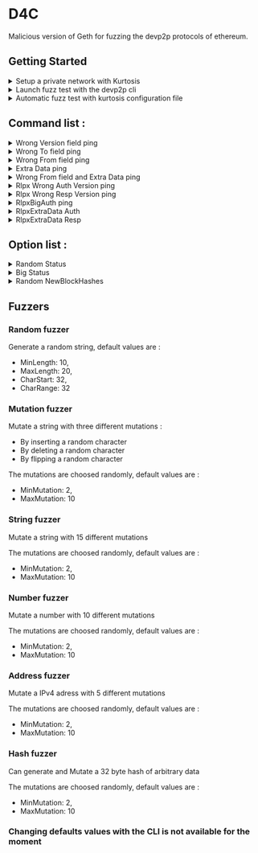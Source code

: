 # D4C

Malicious version of Geth for fuzzing the devp2p protocols of ethereum.


## Getting Started


<details>
  <summary>Setup a private network with Kurtosis</summary>
  </br>
  
To start fuzzing the ethereum network you will first need a private network. If you don't already have one, follow the instructions below.

First install kurtosis and docker by following the instructions on [kurtosis docs](https://docs.kurtosis.com/install/)

Once this is done, create a "network_params.json" configuration file.
Here's an example configuration file to launch a network with two nodes: Geth/lighthouse and Besu/lighthouse 

  ### network_params.json
  ```json
  {
    "participants": [
        {
            "el_type": "geth",
            "el_image": "ethereum/client-go:latest",
            "cl_type": "lighthouse",
            "cl_image": "sigp/lighthouse:latest",
            "count": 1
        },
        {
            "el_type": "besu",
            "el_image": "hyperledger/besu:develop",
            "cl_type": "lighthouse",
            "cl_image": "sigp/lighthouse:latest",
            "count": 1
        }
    ],
    "launch_additional_services": false
}
  ```
  

You can view all the options for the configuration file (useful if you want to choose or add other implementations or activate service/monitoring tools) here :

https://github.com/kurtosis-tech/eth2-package#configuration


Run the command : 

``` 
kurtosis run --enclave myTestnet github.com/kurtosis-tech/ethereum-package "$(cat ./network_params.json)"
```

You can replace "myTestnet" with the name of your choice and replace "./network_params.json" with the path and name of your configuration file.

After running the command and installation is done, your private network should be available and running in the background.

For more information and more commands check the [Kurtosis docs](https://docs.kurtosis.com/)

</details>



<details>
  <summary> Launch fuzz test with the devp2p cli</summary>
  
</br>

If you don't already have GO installed, go to [GO website](https://go.dev/doc/install) and follow the installation instructions.


- ### Build D4C on Linux and Mac

Start by cloning the repo and go to the root of the project and run the command :

```
make all
```

- ### Build D4C on Windows

Coming soon...

</br>

Once you have built the project you can now run fuzz tests by going to the root of the project and running devp2p binaries followed by the appropriate command:


```
./build/bin/devp2p 
```

You can find out more about the commands available to launch different fuzz tests, as well as the options, in the Command list section and explanations of the fuzzers in the Fuzzers section. 

</details> 
  

<details>
  <summary> Automatic fuzz test with kurtosis configuration file</summary>
  
</br>

If you don't already have GO installed, go to [GO website](https://go.dev/doc/install) and follow the installation instructions.


- ### Build D4C on Linux and Mac

Start by cloning the repo and go to the root of the project and run the command :

```
make all
```

then build the docker image with the command :
```
docker build . -t d4c:local

```

- ### Build D4C on Windows

Coming soon...

</br>

Once you have built the docker image you can now run fuzz tests by   specify the d4c image in the config and adding environment variables with the value "on" to the kurtosis config file like :
```
"el_type": "d4c:local"
"el_extra_env_vars": {
                "OPTION_NAME": "on",
            },
```

You can find out more about the environment variables available to launch different fuzz tests, in the Options list section and explanations of the fuzzers in the Fuzzers section. 

</details> 



## Command list :


<details>
  <summary>Wrong Version field ping</summary>
  </br>
  - Usage : Sends ping to a node with a wrong version field
  
  ```
  ./build/bin/devp2p discv4 wrong-version-ping <node> <fuzzer-name> <run> <string-to-mutate>
  ```
  Args information :
  
  - node : enode adress of the node you want to ping
  - fuzzer-name : name of the fuzzer you want to use
  - run : indicate the number of fuzz test you want to run
  - string-to-mutate : required if you want to use the mutation-fuzzer, enter the string that you want to mutate.
  
  Available fuzzers :
  - random-fuzzer
  - mutation-fuzzer
  - string-fuzzer
  
</details>

<details>
  <summary>Wrong To field ping</summary>
  </br>
  - Usage : Sends ping to a node with a wrong To field
  
  ```
  ./build/bin/devp2p discv4 wrong-to-ping <node> <fuzzer-name> <run> <string-to-mutate>
  ```
  Args information :
  
  - node : enode adress of the node you want to ping
  - fuzzer-name : name of the fuzzer you want to use
  - run : indicate the number of fuzz test you want to run
  - string-to-mutate : required if you want to use the mutation-fuzzer, enter the string that you want to mutate.
  
  Available fuzzers :
  - random-fuzzer
  - mutation-fuzzer
  - string-fuzzer
</details>


<details>
  <summary>Wrong From field ping</summary>
  </br>
  - Usage : Sends ping to a node with a wrong From field
  
  ```
  ./build/bin/devp2p discv4 wrong-from-ping <node> <fuzzer-name> <run> <string-to-mutate>
  ```
  Args information :
  
  - node : enode adress of the node you want to ping
  - fuzzer-name : name of the fuzzer you want to use
  - run : indicate the number of fuzz test you want to run
  - string-to-mutate : required if you want to use the mutation-fuzzer, enter the string that you want to mutate.
  
  Available fuzzers :
  - random-fuzzer
  - mutation-fuzzer
  - string-fuzzer
</details>

<details>
  <summary>Extra Data ping</summary>
  </br>
  - Usage : Sends ping to a node with fuzzed extra data
  
  ```
  ./build/bin/devp2p discv4 extra-data-ping <node> <fuzzer-name> <run> <string-to-mutate>
  ```
  Args information :
  
  - node : enode adress of the node you want to ping
  - fuzzer-name : name of the fuzzer you want to use
  - run : indicate the number of fuzz test you want to run
  - string-to-mutate : required if you want to use the mutation-fuzzer, enter the string that you want to mutate.
  
  Available fuzzers :
  - random-fuzzer
  - mutation-fuzzer
  - string-fuzzer
  
  Notes :
  - The command send two extra data fields by default, the choice of the number of additional fields will be added soon.
</details>

<details>
  <summary>Wrong From field and Extra Data ping</summary>
  </br>
  - Usage : Sends ping to a node with fuzzed extra data and a wrong From field
  
  ```
  ./build/bin/devp2p discv4 wrong-from-extra-data-ping <node> <fuzzer-name> <run> <string-to-mutate>
  ```
  Args information :
  
  - node : enode adress of the node you want to ping
  - fuzzer-name : name of the fuzzer you want to use
  - run : indicate the number of fuzz test you want to run
  - string-to-mutate : required if you want to use the mutation-fuzzer, enter the string that you want to mutate.
  
  Available fuzzers :
  - random-fuzzer
  - mutation-fuzzer
  - string-fuzzer
  
  Notes :
  - The command send two extra data fields by default, the choice of the number of additional fields will be added soon.
</details>

<details>
  <summary>Rlpx Wrong Auth Version ping</summary>
  </br>
  - Usage : Sends a rlpx ping to a node with a auth wrong version field
  
  ```
  ./build/bin/devp2p rlpx wrong-version-ping <node> <fuzzer-name> <run> <string-to-mutate>
  ```
  Args information :
  
  - node : enode adress of the node you want to ping
  - fuzzer-name : name of the fuzzer you want to use
  - run : indicate the number of fuzz test you want to run
  - string-to-mutate : required if you want to use the mutation-fuzzer, enter the string that you want to mutate.
  
  Available fuzzers :
  - random-fuzzer
  - mutation-fuzzer
  - string-fuzzer
  
</details>

<details>
  <summary>Rlpx Wrong Resp Version ping</summary>
  </br>
  - Usage : Sends a rlpx ping to a node with a resp wrong version field
  
  ```
  ./build/bin/devp2p rlpx wrong-resp-version-ping <node> <fuzzer-name> <run> <string-to-mutate>
  ```
  Args information :
  
  - node : enode adress of the node you want to ping
  - fuzzer-name : name of the fuzzer you want to use
  - run : indicate the number of fuzz test you want to run
  - string-to-mutate : required if you want to use the mutation-fuzzer, enter the string that you want to mutate.
  
  Available fuzzers :
  - random-fuzzer
  - mutation-fuzzer
  - string-fuzzer
  
</details>

<details>
  <summary>RlpxBigAuth ping</summary>
  </br>
  - Usage : ping node with a big auth version
  
  ```
  ./build/bin/devp2p rlpx big-auth-ping <node> <fuzzer-name> <run> <string-to-mutate>
  ```
  Args information :
  
  - node : enode adress of the node you want to ping
  - fuzzer-name : name of the fuzzer you want to use
  - run : indicate the number of fuzz test you want to run
  - string-to-mutate : required if you want to use the mutation-fuzzer, enter the string that you want to mutate.
  
  Available fuzzers :
  - random-fuzzer
  - mutation-fuzzer
  - string-fuzzer
  
</details>

<details>
  <summary>RlpxExtraData Auth</summary>
  </br>
  - Usage : ping node with extra data in auth-body
  
  ```
  ./build/bin/devp2p rlpx extra-data-ping <node> <fuzzer-name> <run> <string-to-mutate>
  ```
  Args information :
  
  - node : enode adress of the node you want to ping
  - fuzzer-name : name of the fuzzer you want to use
  - run : indicate the number of fuzz test you want to run
  - string-to-mutate : required if you want to use the mutation-fuzzer, enter the string that you want to mutate.
  
  Available fuzzers :
  - random-fuzzer
  - mutation-fuzzer
  - string-fuzzer
  
</details>

<details>
  <summary>RlpxExtraData Resp</summary>
  </br>
  - Usage : ping node with extra data in ack-body
  
  ```
  ./build/bin/devp2p rlpx extra-data-resp-ping <node> <fuzzer-name> <run> <string-to-mutate>
  ```
  Args information :
  
  - node : enode adress of the node you want to ping
  - fuzzer-name : name of the fuzzer you want to use
  - run : indicate the number of fuzz test you want to run
  - string-to-mutate : required if you want to use the mutation-fuzzer, enter the string that you want to mutate.
  
  Available fuzzers :
  - random-fuzzer
  - mutation-fuzzer
  - string-fuzzer
  
</details>


## Option list :
<details>
  <summary>Random Status</summary>
  </br>
  - Usage : Sends a eth wire protocol Status message (0x00) with fuzzed data
  
  ```
  "FUZZING_STATUS": "on"
  ```
</details>

<details>
  <summary>Big Status</summary>
  </br>
  - Usage : Sends a eth wire protocol Status message (0x00) with additional data and extra fields
  
  ```
  "BIG_STATUS": "on"
  ```
  
  Notes :

The fuzzer send two extra data fields by default, the choice of the number of additional fields will be added soon.
</details>

<details>
  <summary>Random NewBlockHashes</summary>
  </br>
  - Usage : Sends a eth wire protocol NewBlockHashes (0x01) with random and fuzzed hashes and random numbers
  
  ```
  "FUZZING_NEWBLOCKHASHES": "on"
  ```
  
  Notes :

The fuzzer send 10 hashes by default, the choice of the number of hashes will be added soon.
</details>

## Fuzzers


### Random fuzzer 
Generate a random string, default values are :
  - MinLength: 10,
  - MaxLength: 20,
  - CharStart: 32,
  - CharRange: 32

### Mutation fuzzer
Mutate a string with three different mutations :

- By inserting a random character
- By deleting a random character
- By flipping a random character

The mutations are choosed randomly, default values are :

- MinMutation: 2,
- MaxMutation: 10

### String fuzzer
Mutate a string with 15 different mutations

The mutations are choosed randomly, default values are :

- MinMutation: 2,
- MaxMutation: 10

### Number fuzzer
Mutate a number with 10 different mutations

The mutations are choosed randomly, default values are :

- MinMutation: 2,
- MaxMutation: 10

### Address fuzzer
Mutate a IPv4 adress with 5 different mutations

The mutations are choosed randomly, default values are :

- MinMutation: 2,
- MaxMutation: 10

### Hash fuzzer
Can generate and Mutate a 32 byte hash of arbitrary data

The mutations are choosed randomly, default values are :

- MinMutation: 2,
- MaxMutation: 10

### Changing defaults values with the CLI is not available for the moment
